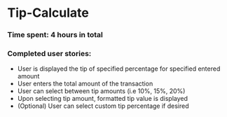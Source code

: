 Tip-Calculate
=============
### Time spent: 4 hours in total

### Completed user stories:

 * User is displayed the tip of specified percentage for specified entered amount
 * User enters the total amount of the transaction
 * User can select between tip amounts (i.e 10%, 15%, 20%)
 * Upon selecting tip amount, formatted tip value is displayed
 * (Optional) User can select custom tip percentage if desired



 

